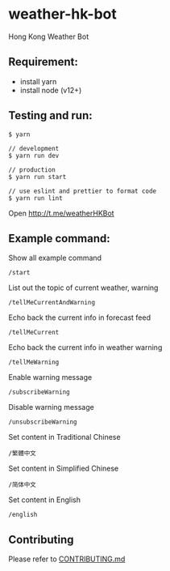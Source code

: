 # weather-hk-bot

Hong Kong Weather Bot

## Requirement:
- install yarn
- install node (v12+)

## Testing and run:
```
$ yarn

// development
$ yarn run dev

// production
$ yarn run start

// use eslint and prettier to format code
$ yarn run lint
```

Open http://t.me/weatherHKBot

## Example command:

Show all example command

```
/start
```

List out the topic of current weather, warning

```
/tellMeCurrentAndWarning
```

Echo back the current info in forecast feed

```
/tellMeCurrent
```

Echo back the current info in weather warning

```
/tellMeWarning
```

Enable warning message

```
/subscribeWarning
```

Disable warning message

```
/unsubscribeWarning
```

Set content in Traditional Chinese

```
/繁體中文
```

Set content in Simplified Chinese

```
/简体中文
```

Set content in English

```
/english
```

## Contributing

Please refer to [CONTRIBUTING.md](https://github.com/yeukfei02/weather-hk-bot/blob/master/CONTRIBUTING.md)
